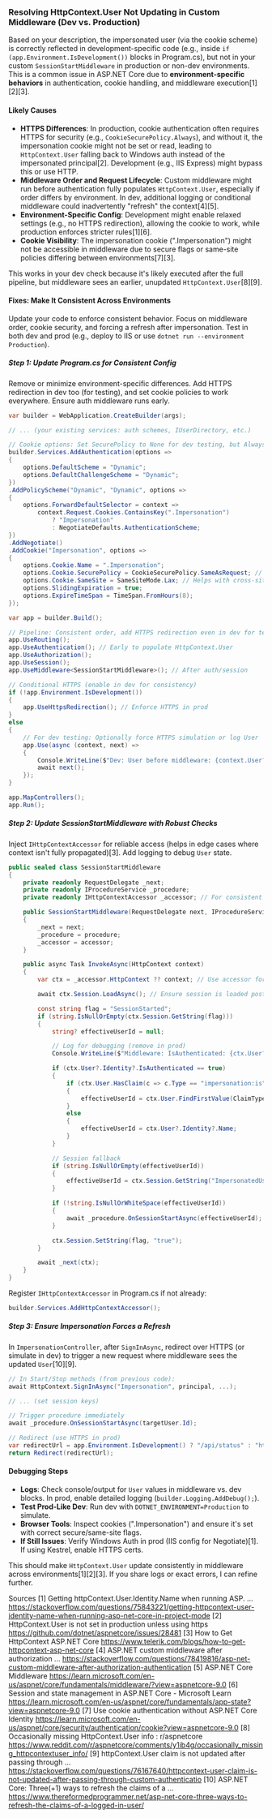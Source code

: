 ### Resolving HttpContext.User Not Updating in Custom Middleware (Dev vs. Production)

Based on your description, the impersonated user (via the cookie scheme) is correctly reflected in development-specific code (e.g., inside `if (app.Environment.IsDevelopment())` blocks in Program.cs), but not in your custom `SessionStartMiddleware` in production or non-dev environments. This is a common issue in ASP.NET Core due to **environment-specific behaviors** in authentication, cookie handling, and middleware execution[1][2][3].

#### Likely Causes
- **HTTPS Differences**: In production, cookie authentication often requires HTTPS for security (e.g., `CookieSecurePolicy.Always`), and without it, the impersonation cookie might not be set or read, leading to `HttpContext.User` falling back to Windows auth instead of the impersonated principal[2]. Development (e.g., IIS Express) might bypass this or use HTTP.
- **Middleware Order and Request Lifecycle**: Custom middleware might run before authentication fully populates `HttpContext.User`, especially if order differs by environment. In dev, additional logging or conditional middleware could inadvertently "refresh" the context[4][5].
- **Environment-Specific Config**: Development might enable relaxed settings (e.g., no HTTPS redirection), allowing the cookie to work, while production enforces stricter rules[1][6].
- **Cookie Visibility**: The impersonation cookie (".Impersonation") might not be accessible in middleware due to secure flags or same-site policies differing between environments[7][3].

This works in your dev check because it's likely executed after the full pipeline, but middleware sees an earlier, unupdated `HttpContext.User`[8][9].

#### Fixes: Make It Consistent Across Environments
Update your code to enforce consistent behavior. Focus on middleware order, cookie security, and forcing a refresh after impersonation. Test in both dev and prod (e.g., deploy to IIS or use `dotnet run --environment Production`).

##### Step 1: Update Program.cs for Consistent Config
Remove or minimize environment-specific differences. Add HTTPS redirection in dev too (for testing), and set cookie policies to work everywhere. Ensure auth middleware runs early.

```csharp
var builder = WebApplication.CreateBuilder(args);

// ... (your existing services: auth schemes, IUserDirectory, etc.)

// Cookie options: Set SecurePolicy to None for dev testing, but Always for prod
builder.Services.AddAuthentication(options =>
{
    options.DefaultScheme = "Dynamic";
    options.DefaultChallengeScheme = "Dynamic";
})
.AddPolicyScheme("Dynamic", "Dynamic", options =>
{
    options.ForwardDefaultSelector = context =>
        context.Request.Cookies.ContainsKey(".Impersonation") 
            ? "Impersonation" 
            : NegotiateDefaults.AuthenticationScheme;
})
.AddNegotiate()
.AddCookie("Impersonation", options =>
{
    options.Cookie.Name = ".Impersonation";
    options.Cookie.SecurePolicy = CookieSecurePolicy.SameAsRequest; // Flexible for dev/prod (use Always in prod for security)
    options.Cookie.SameSite = SameSiteMode.Lax; // Helps with cross-site issues
    options.SlidingExpiration = true;
    options.ExpireTimeSpan = TimeSpan.FromHours(8);
});

var app = builder.Build();

// Pipeline: Consistent order, add HTTPS redirection even in dev for testing
app.UseRouting();
app.UseAuthentication(); // Early to populate HttpContext.User
app.UseAuthorization();
app.UseSession();
app.UseMiddleware<SessionStartMiddleware>(); // After auth/session

// Conditional HTTPS (enable in dev for consistency)
if (!app.Environment.IsDevelopment())
{
    app.UseHttpsRedirection(); // Enforce HTTPS in prod
}
else
{
    // For dev testing: Optionally force HTTPS simulation or log User
    app.Use(async (context, next) =>
    {
        Console.WriteLine($"Dev: User before middleware: {context.User?.Identity?.Name}");
        await next();
    });
}

app.MapControllers();
app.Run();
```

##### Step 2: Update SessionStartMiddleware with Robust Checks
Inject `IHttpContextAccessor` for reliable access (helps in edge cases where context isn't fully propagated)[3]. Add logging to debug `User` state.

```csharp
public sealed class SessionStartMiddleware
{
    private readonly RequestDelegate _next;
    private readonly IProcedureService _procedure;
    private readonly IHttpContextAccessor _accessor; // For consistent HttpContext access

    public SessionStartMiddleware(RequestDelegate next, IProcedureService procedure, IHttpContextAccessor accessor)
    {
        _next = next;
        _procedure = procedure;
        _accessor = accessor;
    }

    public async Task InvokeAsync(HttpContext context)
    {
        var ctx = _accessor.HttpContext ?? context; // Use accessor for reliability

        await ctx.Session.LoadAsync(); // Ensure session is loaded post-auth

        const string flag = "SessionStarted";
        if (string.IsNullOrEmpty(ctx.Session.GetString(flag)))
        {
            string? effectiveUserId = null;

            // Log for debugging (remove in prod)
            Console.WriteLine($"Middleware: IsAuthenticated: {ctx.User?.Identity?.IsAuthenticated}, Name: {ctx.User?.Identity?.Name}");

            if (ctx.User?.Identity?.IsAuthenticated == true)
            {
                if (ctx.User.HasClaim(c => c.Type == "impersonation:is" && c.Value == "true"))
                {
                    effectiveUserId = ctx.User.FindFirstValue(ClaimTypes.NameIdentifier);
                }
                else
                {
                    effectiveUserId = ctx.User?.Identity?.Name;
                }
            }

            // Session fallback
            if (string.IsNullOrEmpty(effectiveUserId))
            {
                effectiveUserId = ctx.Session.GetString("ImpersonatedUser");
            }

            if (!string.IsNullOrWhiteSpace(effectiveUserId))
            {
                await _procedure.OnSessionStartAsync(effectiveUserId);
            }

            ctx.Session.SetString(flag, "true");
        }

        await _next(ctx);
    }
}
```

Register `IHttpContextAccessor` in Program.cs if not already:
```csharp
builder.Services.AddHttpContextAccessor();
```

##### Step 3: Ensure Impersonation Forces a Refresh
In `ImpersonationController`, after `SignInAsync`, redirect over HTTPS (or simulate in dev) to trigger a new request where middleware sees the updated `User`[10][9].

```csharp
// In Start/Stop methods (from previous code):
await HttpContext.SignInAsync("Impersonation", principal, ...);

// ... (set session keys)

// Trigger procedure immediately
await _procedure.OnSessionStartAsync(targetUser.Id);

// Redirect (use HTTPS in prod)
var redirectUrl = app.Environment.IsDevelopment() ? "/api/status" : "https://yourapp.com/api/status";
return Redirect(redirectUrl);
```

#### Debugging Steps
- **Logs**: Check console/output for `User` values in middleware vs. dev blocks. In prod, enable detailed logging (`builder.Logging.AddDebug();`).
- **Test Prod-Like Dev**: Run dev with `DOTNET_ENVIRONMENT=Production` to simulate.
- **Browser Tools**: Inspect cookies (".Impersonation") and ensure it's set with correct secure/same-site flags.
- **If Still Issues**: Verify Windows Auth in prod (IIS config for Negotiate)[1]. If using Kestrel, enable HTTPS certs.

This should make `HttpContext.User` update consistently in middleware across environments[1][2][3]. If you share logs or exact errors, I can refine further.

Sources
[1] Getting httpContext.User.Identity.Name when running ASP. ... https://stackoverflow.com/questions/75843221/getting-httpcontext-user-identity-name-when-running-asp-net-core-in-project-mode
[2] HttpContext.User is not set in production unless using https https://github.com/dotnet/aspnetcore/issues/28481
[3] How to Get HttpContext ASP.NET Core https://www.telerik.com/blogs/how-to-get-httpcontext-asp-net-core
[4] ASP.NET custom middleware after authorization ... https://stackoverflow.com/questions/78419816/asp-net-custom-middleware-after-authorization-authentication
[5] ASP.NET Core Middleware https://learn.microsoft.com/en-us/aspnet/core/fundamentals/middleware/?view=aspnetcore-9.0
[6] Session and state management in ASP.NET Core - Microsoft Learn https://learn.microsoft.com/en-us/aspnet/core/fundamentals/app-state?view=aspnetcore-9.0
[7] Use cookie authentication without ASP.NET Core Identity https://learn.microsoft.com/en-us/aspnet/core/security/authentication/cookie?view=aspnetcore-9.0
[8] Occasionally missing HttpContext.User info : r/aspnetcore https://www.reddit.com/r/aspnetcore/comments/y1ib4g/occasionally_missing_httpcontextuser_info/
[9] httpContext.User claim is not updated after passing through ... https://stackoverflow.com/questions/76167640/httpcontext-user-claim-is-not-updated-after-passing-through-custom-authenticatio
[10] ASP.NET Core: Three(+1) ways to refresh the claims of a ... https://www.thereformedprogrammer.net/asp-net-core-three-ways-to-refresh-the-claims-of-a-logged-in-user/
